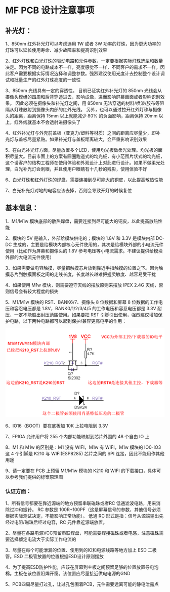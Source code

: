 
# MF PCB 设计注意事项

## 补光灯：

1、850nm 红外补光灯可以考虑选用 1W 或者 3W 功率的灯珠，因为更大功率的灯珠可以延长使用寿命、减少故障率和提高识别效果

2、红外灯珠和白光灯珠的驱动电路和元件参数，一定要根据实际灯珠选型和数量决定。因为不同的电路成本不一样，亮度感觉不一样，不同客户的需求不一样，因此客户需要根据实际情况选择和调整参数。强烈建议使用光度计去控制整个设计调试和批量生产的红外灯珠亮度的一致性

3、850nm 光线具有一定的穿透性。 目前已证实红外补光灯的 850nm 光线会从摄像头模组的四周和后背穿透进去，影响成像，进而影响屏幕画面或者影响识别效果。 因此必须在摄像头和补光灯之间，用 850nm 无法穿透的材料/喷漆/胶布等阻隔从灯珠散射到摄像头内部的红外光线。 另外，也可以通过拉开红外灯珠与摄像头的距离，距离保持 15mm 以上就能减少 80% 的负面影响，距离保持 20mm 以上，红外线就基本不会透射进摄像头了

4、红外补光灯与外壳前盖板（亚克力/塑料等材质）之间的距离应尽量少，即补光灯与盖板尽量紧贴。如果补光灯与盖板距离较大，会严重影响识别效果

5、在白光补光灯方面，尽量放置多个LED，使用均光板做柔光处理。均光板的面积尽量大。目前市面上的方案有圆圈跑道式的均光板，有小范围片状式的均光板，这个请客户的结构工程师在使用体验和外观设计上对此进行设计。如果不做柔光处理，白光补光灯会刺眼，并且使用户眼睛有十几秒的残影，使用体验不好

6、白光灯珠和红外灯珠的焊盘，需要连接到尽可能大的铜皮，以此提高散热性能

7、白光补光灯对地的电容应该去掉，否则会导致开灯的时候复位



## 基本信息：

1、M1/M1w 模块底部的散热焊盘，需要连接到尽可能大的铜皮，以此提高散热性能

2、模块的 5V 是输入，外部给模块供电的；模块的 1.8V 和 3.3V 是模块内部 DC-DC 生成的，主要是给模块内部核心元件使用的，其次是给模块外部的小电流元件使用（比如作为屏幕和摄像头的 1.8V 参考电压等小电流需求。不建议提供给模块外部的大电流元件使用）

3、如果需要做电容触摸，尽量把触摸芯片放到靠近手指触摸的位置之下。因为触摸芯片到触摸面板之间的走线长度，长度越长越难把握灵敏度、越容易受干扰

4、如果使用 M1w 模块，则需要遵守天线的摆放原则来摆放 IPEX 2.4G 天线，否则信号会有较大程度的损失

5、M1/M1w 模块的 RST、BANK6/7、摄像头 8 位数据和屏幕 8 位数据的工作电压和容忍电压都是 1.8V，BANK0/1/2/3/4/5 的工作电压和容忍电压都是 3.3V 耐压，一定不能超出耐压范围使用。如果要把 RST 引脚引出使用，强烈建议增加保护电路，以下两种电路都可以起到保护/兼容更高电平的作用：

![](../../assets/other/mf_precautions.png)

6、IO16（BOOT）要在底板加 10K 上拉电阻到 3.3V

7、FPIOA 允许用户将 255 个内部功能映射到芯片外围的 48 个自由 IO 上

8、M1 和 M1w 的区别是：M1 没有 WIFI，M1w 有 WIFI，M1w 模块的 IO0-IO3 这 4 个引脚是 K210 与 WIFI(ESP8285) 芯片之间的 SPI 连接，因此不能用作其他用途

9、请一定要在 PCB 上预留 M1/M1w 模块的 K210 和 WIFI 的下载接口，具体可以参考我们提供的标案原理图

### 认证方面：

1、所有信号都要在靠近源端的地方预留串联磁珠或者RC 低通滤波电路，用来消除过冲和振铃。
    RC 参数是 100R+100PF（这是屏幕信号的参数，其他信号必须根据实际测试决定，不能影响正常功能）。
    低通 RC 形式是指：信号从源端输出先经过电阻/磁珠后经过电容，RC 元件靠近源端放置。

2、尽量在各路电源VCC预留串联焊盘，可能需要焊接磁珠或者电感，注意磁珠需要选择额定电流大于实际工作电流的

3、尽量在每个可能泄漏的位置、使用到的IO和电源线路等地方加上 ESD 二极管。ESD 二极管放置的位置根据ESD设计原则摆放

4、为了提高ESD防护性能，应该在屏幕到主板之间预留足够的位置放置导电泡棉。主板在该位置阻焊开窗。该位置应尽量接近供电电源的GND

5、PCB四周尽量打过孔，让过孔包围着PCB，元件需要远离可能的静电泄露点
